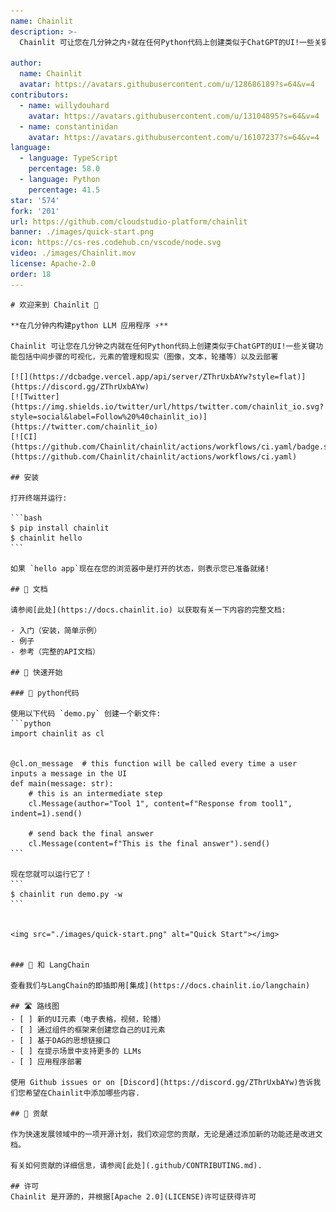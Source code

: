 ```yaml
---
name: Chainlit
description: >-
  Chainlit 可让您在几分钟之内⚡️就在任何Python代码上创建类似于ChatGPT的UI!一些关键功能包括中间步骤的可视化，元素的管理和现实（图像，文本，轮播等）以及云部署。

author:
  name: Chainlit
  avatar: https://avatars.githubusercontent.com/u/128686189?s=64&v=4
contributors: 
  - name: willydouhard
    avatar: https://avatars.githubusercontent.com/u/13104895?s=64&v=4
  - name: constantinidan  
    avatar: https://avatars.githubusercontent.com/u/16107237?s=64&v=4
language:
  - language: TypeScript
    percentage: 58.0
  - language: Python
    percentage: 41.5
star: '574'
fork: '201'
url: https://github.com/cloudstudio-platform/chainlit
banner: ./images/quick-start.png
icon: https://cs-res.codehub.cn/vscode/node.svg
video: ./images/Chainlit.mov
license: Apache-2.0
order: 18
---
```


    # 欢迎来到 Chainlit 👋
    
    **在几分钟内构建python LLM 应用程序 ⚡️**
    
    Chainlit 可让您在几分钟之内就在任何Python代码上创建类似于ChatGPT的UI!一些关键功能包括中间步骤的可视化，元素的管理和现实（图像，文本，轮播等）以及云部署
    
    [![](https://dcbadge.vercel.app/api/server/ZThrUxbAYw?style=flat)](https://discord.gg/ZThrUxbAYw)
    [![Twitter](https://img.shields.io/twitter/url/https/twitter.com/chainlit_io.svg?style=social&label=Follow%20%40chainlit_io)](https://twitter.com/chainlit_io)
    [![CI](https://github.com/Chainlit/chainlit/actions/workflows/ci.yaml/badge.svg)](https://github.com/Chainlit/chainlit/actions/workflows/ci.yaml)
    
    ## 安装
    
    打开终端并运行:
    
    ```bash
    $ pip install chainlit
    $ chainlit hello
    ```
    
    如果 `hello app`现在在您的浏览器中是打开的状态，则表示您已准备就绪!
    
    ## 📖 文档
    
    请参阅[此处](https://docs.chainlit.io) 以获取有关一下内容的完整文档:
    
    - 入门（安装，简单示例）
    - 例子
    - 参考（完整的API文档）
    
    ## 🚀 快速开始
    
    ### 🐍 python代码
    
    使用以下代码 `demo.py` 创建一个新文件:
    ```python
    import chainlit as cl
    
    
    @cl.on_message  # this function will be called every time a user inputs a message in the UI
    def main(message: str):
        # this is an intermediate step
        cl.Message(author="Tool 1", content=f"Response from tool1", indent=1).send()
    
        # send back the final answer
        cl.Message(content=f"This is the final answer").send()
    ```
    
    现在您就可以运行它了！
    ```
    $ chainlit run demo.py -w
    ```
    
    
    <img src="./images/quick-start.png" alt="Quick Start"></img>
    
    
    ### 🔗 和 LangChain
    
    查看我们与LangChain的即插即用[集成](https://docs.chainlit.io/langchain)
    
    ## 🛣 路线图
    - [ ] 新的UI元素（电子表格，视频，轮播）
    - [ ] 通过组件的框架来创建您自己的UI元素
    - [ ] 基于DAG的思想链接口
    - [ ] 在提示场景中支持更多的 LLMs 
    - [ ] 应用程序部署
    
    使用 Github issues or on [Discord](https://discord.gg/ZThrUxbAYw)告诉我们您希望在Chainlit中添加哪些内容.
    
    ## 💁 贡献
    
    作为快速发展领域中的一项开源计划，我们欢迎您的贡献，无论是通过添加新的功能还是改进文档。
    
    有关如何贡献的详细信息，请参阅[此处](.github/CONTRIBUTING.md).
    
    ## 许可
    Chainlit 是开源的，并根据[Apache 2.0](LICENSE)许可证获得许可
